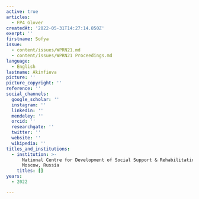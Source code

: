 ```yaml
---
active: true
articles:
  - FP4_Glover
createdAt: '2022-05-31T14:27:14.850Z'
exerpt: ''
firstname: Sofya
issue:
  - content/issues/WPRN21.md
  - content/issues/WPRN21 Proceedings.md
language:
  - English
lastname: Akinfieva
picture: ''
picture_copyright: ''
reference: ''
social_channels:
  google_scholar: ''
  instagram: ''
  linkedin: ''
  mendeley: ''
  orcid: ''
  researchgate: ''
  twitter: ''
  website: ''
  wikipedia: ''
titles_and_institutions:
  - institution: >-
      National Centre for Development of Social Support & Rehabilitation,
      Moscow, Russia
    titles: []
years:
  - 2022

---
```


